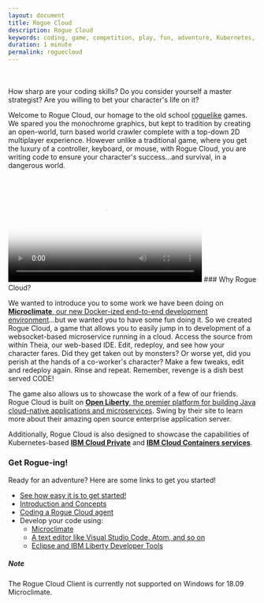```yaml
---
layout: document
title: Rogue Cloud
description: Rogue Cloud
keywords: coding, game, competition, play, fun, adventure, Kubernetes, IBM Cloud Private, IBM Cloud Containers services, video, sample, Java, Open Liberty
duration: 1 minute
permalink: roguecloud
---
```


<br>
<br>
How sharp are your coding skills? Do you consider yourself a master strategist? Are you willing to bet your character's life on it?

Welcome to Rogue Cloud, our homage to the old school [roguelike](https://en.wikipedia.org/wiki/Roguelike) games. We spared you the monochrome graphics, but kept to tradition by creating an open-world, turn based world crawler complete with a top-down 2D multiplayer experience. However unlike a traditional game, where you get the luxury of a controller, keyboard, or mouse, with Rogue Cloud, you are  writing code to ensure your character's success...and survival, in a dangerous world.

<br>
<video width="78%" controls class="center-block embeded-video" poster="dist/images/thumbnail-rogue-cloud.png">
  <source src="videos/Rogue-Cloud-On-Microclimate-new.mp4" type="video/mp4">
Your browser does not support the video tag.
</video>
### Why Rogue Cloud?

We wanted to introduce you to some work we have been doing on [**Microclimate**, our new Docker-ized end-to-end development environment](https://microclimate-dev2ops.github.io/)...but we wanted you to have some fun doing it. So we created Rogue Cloud, a game that allows you to easily jump in to development of a websocket-based microservice running in a cloud. Access the source from within Theia, our web-based IDE. Edit, redeploy, and see how your character fares. Did they get taken out by monsters? Or worse yet, did you perish at the hands of a co-worker's character? Make a few tweaks, edit and redeploy again. Rinse and repeat. Remember, revenge is a dish best served CODE!

The game also allows us to showcase the work of a few of our friends. Rogue Cloud is built on [**Open Liberty**, the premier platform for building Java cloud-native applications and microservices](https://openliberty.io). Swing by their site to learn more about their amazing open source enterprise application server.

Additionally, Rogue Cloud is also designed to showcase the capabilities of Kubernetes-based [**IBM Cloud Private**](https://www.ibm.com/marketplace/ibm-cloud-private/) and [**IBM Cloud Containers services**](https://www.ibm.com/cloud/container-service).

### Get Rogue-ing!

Ready for an adventure? Here are some links to get you started!

* [See how easy it is to get started!](https://github.com/microclimate-dev2ops/rogue-cloud/blob/master/docs/GettingStarted.md)
* [Introduction and Concepts](https://github.com/microclimate-dev2ops/rogue-cloud/tree/master/docs)
* [Coding a Rogue Cloud agent](https://github.com/microclimate-dev2ops/rogue-cloud/blob/master/docs/Developing-CodingNextSteps.md)
* Develop your code using:
   * [Microclimate](https://github.com/microclimate-dev2ops/rogue-cloud/blob/master/docs/Developing-Microclimate.md)
   * [A text editor like Visual Studio Code, Atom, and so on](https://github.com/microclimate-dev2ops/rogue-cloud/blob/master/docs/Developing-Text-Editor.md)
   * [Eclipse and IBM Liberty Developer Tools](https://github.com/microclimate-dev2ops/rogue-cloud/blob/master/docs/Developing-LibertyDevTools.md)



##### Note
The Rogue Cloud Client is currently not supported on Windows for 18.09 Microclimate.
